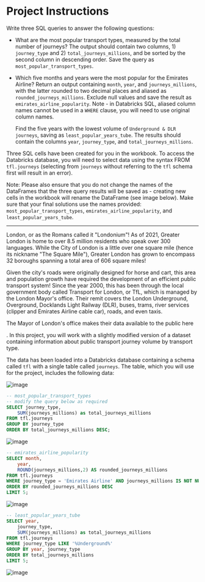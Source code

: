 # Project Instructions

Write three SQL queries to answer the following questions:

- What are the most popular transport types, measured by the total number of journeys? The output should contain two columns, 1) `journey_type` and 2) `total_journeys_millions`, and be sorted by the second column in descending order. Save the query as `most_popular_transport_types`.

- Which five months and years were the most popular for the Emirates Airline? Return an output containing `month`, `year`, and `journeys_millions`, with the latter rounded to two decimal places and aliased as `rounded_journeys_millions`. Exclude null values and save the result as `emirates_airline_popularity`. Note - in Databricks SQL, aliased column names cannot be used in a `WHERE` clause, you will need to use original column names.

    Find the five years with the lowest volume of `Underground & DLR journeys`, saving as `least_popular_years_tube`. The results should contain the columns `year`, `journey_type`, and `total_journeys_millions`. 

Three SQL cells have been created for you in the workbook. To access the Databricks database, you will need to select data using the syntax FROM `tfl.journeys` (selecting from `journeys` without referring to the `tfl` schema first will result in an error).

Note: Please also ensure that you do not change the names of the DataFrames that the three query results will be saved as - creating new cells in the workbook will rename the DataFrame (see image below). Make sure that your final solutions use the names provided: `most_popular_transport_types`, `emirates_airline_popularity`, and `least_popular_years_tube`.

-------------------------

London, or as the Romans called it "Londonium"! As of 2021, Greater London is home to over 8.5 million residents who speak over 300 languages. While the City of London is a little over one square mile (hence its nickname "The Square Mile"), Greater London has grown to encompass 32 boroughs spanning a total area of 606 square miles!

Given the city's roads were originally designed for horse and cart, this area and population growth have required the development of an efficient public transport system! Since the year 2000, this has been through the local government body called Transport for London, or TfL, which is managed by the London Mayor's office. Their remit covers the London Underground, Overground, Docklands Light Railway (DLR), buses, trams, river services (clipper and Emirates Airline cable car), roads, and even taxis.

The Mayor of London's office makes their data available to the public here

. In this project, you will work with a slightly modified version of a dataset containing information about public transport journey volume by transport type.

The data has been loaded into a Databricks database containing a schema called `tfl` with a single table called `journeys`. The table, which you will use for the project, includes the following data:

![image](https://github.com/user-attachments/assets/d950229e-16fd-4fdd-953b-7233a09d1750)

```SQL
-- most_popular_transport_types
-- modify the query below as required
SELECT journey_type, 
	SUM(journeys_millions) as total_journeys_millions
FROM tfl.journeys
GROUP BY journey_type
ORDER BY total_journeys_millions DESC;
```

![image](https://github.com/user-attachments/assets/803d1ea4-2303-479a-9f58-1f80a6f6b960)


```SQL
-- emirates_airline_popularity
SELECT month, 
	year, 
	ROUND(journeys_millions,2) AS rounded_journeys_millions
FROM tfl.journeys
WHERE journey_type = 'Emirates Airline' AND journeys_millions IS NOT NULL
ORDER BY rounded_journeys_millions DESC
LIMIT 5;
```

![image](https://github.com/user-attachments/assets/5e59b817-3de7-4162-ad04-73ffe3955a6a)

```SQL
-- least_popular_years_tube
SELECT year,
	journey_type,
	SUM(journeys_millions) as total_journeys_millions
FROM tfl.journeys
WHERE journey_type LIKE '%Underground%'
GROUP BY year, journey_type
ORDER BY total_journeys_millions
LIMIT 5;
```

![image](https://github.com/user-attachments/assets/3ed0249a-47e2-4662-826e-5cb631660e1c)
